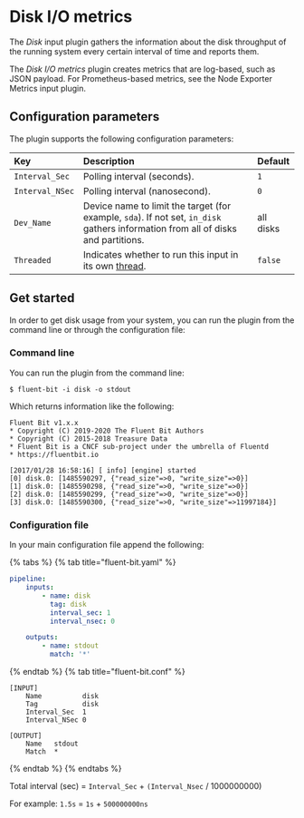 # Disk I/O metrics

The _Disk_ input plugin gathers the information about the disk throughput of the running system every certain interval of time and reports them.

The _Disk I/O metrics_ plugin creates metrics that are log-based, such as JSON payload. For Prometheus-based metrics, see the Node Exporter Metrics input plugin.

## Configuration parameters

The plugin supports the following configuration parameters:

| Key | Description | Default |
| :--- | :--- | :--- |
| `Interval_Sec` | Polling interval (seconds).  | `1` |
| `Interval_NSec` | Polling interval (nanosecond). | `0` |
| `Dev_Name` | Device name to limit the target (for example, `sda`). If not set, `in_disk` gathers information from all of disks and partitions. | all disks |
| `Threaded` | Indicates whether to run this input in its own [thread](../../administration/multithreading.md#inputs). | `false` |

## Get started

In order to get disk usage from your system, you can run the plugin from the command line or through the configuration file:

### Command line

You can run the plugin from the command line:

```shell
$ fluent-bit -i disk -o stdout
```

Which returns information like the following:

```text
Fluent Bit v1.x.x
* Copyright (C) 2019-2020 The Fluent Bit Authors
* Copyright (C) 2015-2018 Treasure Data
* Fluent Bit is a CNCF sub-project under the umbrella of Fluentd
* https://fluentbit.io

[2017/01/28 16:58:16] [ info] [engine] started
[0] disk.0: [1485590297, {"read_size"=>0, "write_size"=>0}]
[1] disk.0: [1485590298, {"read_size"=>0, "write_size"=>0}]
[2] disk.0: [1485590299, {"read_size"=>0, "write_size"=>0}]
[3] disk.0: [1485590300, {"read_size"=>0, "write_size"=>11997184}]
```

### Configuration file

In your main configuration file append the following:

{% tabs %}
{% tab title="fluent-bit.yaml" %}

```yaml
pipeline:
    inputs:
        - name: disk
          tag: disk
          interval_sec: 1
          interval_nsec: 0

    outputs:
        - name: stdout
          match: '*'
```

{% endtab %}
{% tab title="fluent-bit.conf" %}

```text
[INPUT]
    Name          disk
    Tag           disk
    Interval_Sec  1
    Interval_NSec 0

[OUTPUT]
    Name   stdout
    Match  *
```

{% endtab %}
{% endtabs %}

Total interval (sec) = `Interval_Sec` + `(Interval_Nsec` / 1000000000)

For example: `1.5s` = `1s` + `500000000ns`